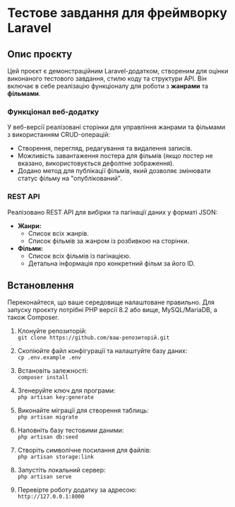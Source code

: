 # Тестове завдання для фреймворку Laravel

## Опис проєкту

Цей проєкт є демонстраційним Laravel-додатком, створеним для оцінки виконаного тестового завдання, стилю коду та структури API. Він включає в себе реалізацію функціоналу для роботи з **жанрами** та **фільмами**.

### Функціонал веб-додатку

У веб-версії реалізовані сторінки для управління жанрами та фільмами з використанням CRUD-операцій:
- Створення, перегляд, редагування та видалення записів.
- Можливість завантаження постера для фільмів (якщо постер не вказано, використовується дефолтне зображення).
- Додано метод для публікації фільмів, який дозволяє змінювати статус фільму на "опублікований".

### REST API

Реалізовано REST API для вибірки та пагінації даних у форматі JSON:
- **Жанри:**
    - Список всіх жанрів.
    - Список фільмів за жанром із розбивкою на сторінки.
- **Фільми:**
    - Список всіх фільмів із пагінацією.
    - Детальна інформація про конкретний фільм за його ID.



## Встановлення

Переконайтеся, що ваше середовище налаштоване правильно. Для запуску проєкту потрібні PHP версії 8.2 або вище, MySQL/MariaDB, а також Composer.

1. Клонуйте репозиторій:  
   `git clone https://github.com/ваш-репозиторій.git`

2. Скопіюйте файл конфігурації та налаштуйте базу даних:  
   `cp .env.example .env`

3. Встановіть залежності:  
   `composer install`

4. Згенеруйте ключ для програми:  
   `php artisan key:generate`

5. Виконайте міграції для створення таблиць:  
   `php artisan migrate`

6. Наповніть базу тестовими даними:  
   `php artisan db:seed`

7. Створіть символічне посилання для файлів:  
   `php artisan storage:link`

8. Запустіть локальний сервер:  
   `php artisan serve`

9. Перевірте роботу додатку за адресою:  
   `http://127.0.0.1:8000`
